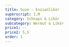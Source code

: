 ```yaml
---
title: Suze - Enzianlikör
superscript: 1,M
category: Schnaps & Likör
subcategory: Wermut & Likör
price1: --
price2: 5,5
order: 1
---
```

